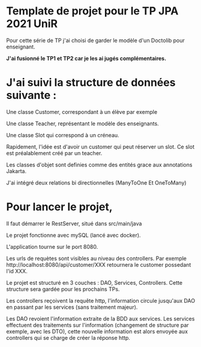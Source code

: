 # Template de projet pour le TP JPA 2021 UniR

Pour cette série de TP j'ai choisi de garder le modèle d'un Doctolib pour enseignant.

**J'ai fusionné le TP1 et TP2 car je les ai jugés complémentaires.**

# J'ai suivi la structure de données suivante : 

Une classe Customer, correspondant à un élève par exemple

Une classe Teacher, représentant le modèle des enseignants.

Une classe Slot qui correspond à un créneau. 

Rapidement, l'idée est d'avoir un customer qui peut réserver un slot. Ce slot est préalablement créé par un teacher.

Les classes d'objet sont definies comme des entités grace aux annotations Jakarta.

J'ai intégré deux relations bi directionnelles (ManyToOne Et OneToMany)

# Pour lancer le projet, 

Il faut démarrer le RestServer, situé dans src/main/java

Le projet fonctionne avec mySQL (lancé avec docker).

L'application tourne sur le port 8080.

Les urls de requètes sont visibles au niveau des controllers. Par exemple http://localhost:8080/api/customer/XXX retournera le customer possedant l'id XXX.

Le projet est structuré en 3 couches : DAO, Services, Controllers.
Cette structure sera gardée pour les prochains TPs.

Les controllers reçoivent la requête http, l'information circule jusqu'aux DAO en passant par les services (sans traitement majeur). 

Les DAO revoient l'information extraite de la BDD aux services. Les services effectuent des traitements sur l'information (changement de structure par exemple, avec les DTO), cette nouvelle information est alors envoyée aux controllers qui se charge de créer la réponse http.




